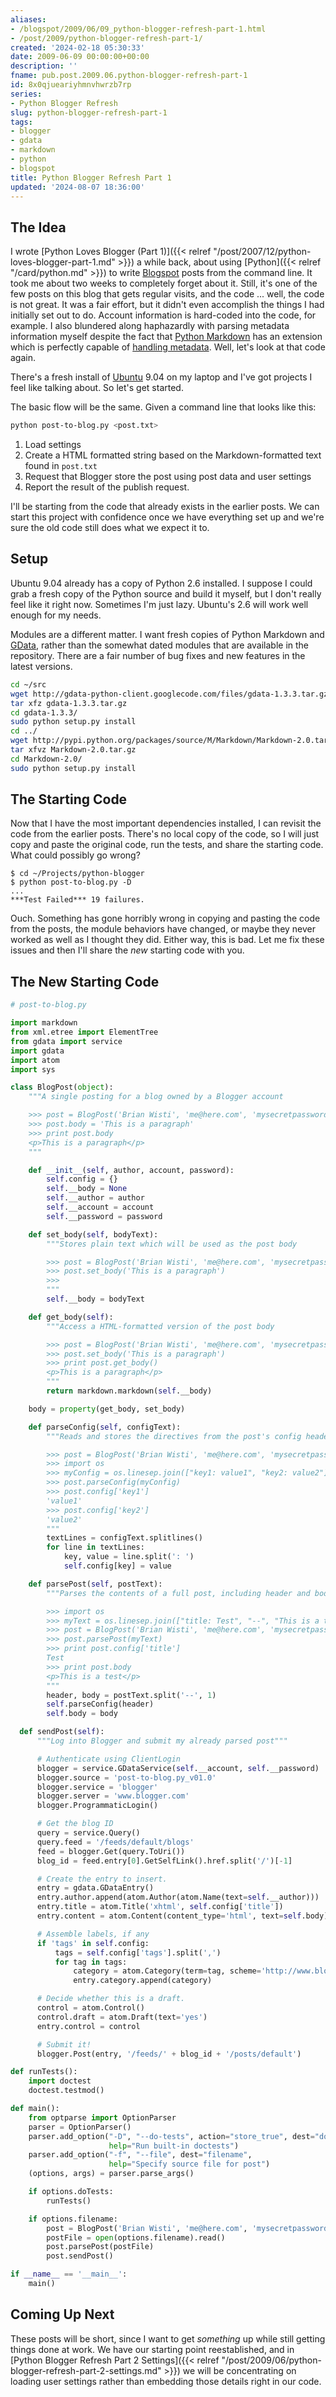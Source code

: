 ```yaml
---
aliases:
- /blogspot/2009/06/09_python-blogger-refresh-part-1.html
- /post/2009/python-blogger-refresh-part-1/
created: '2024-02-18 05:30:33'
date: 2009-06-09 00:00:00+00:00
description: ''
fname: pub.post.2009.06.python-blogger-refresh-part-1
id: 8x0qjueariyhmnvhwrzb7rp
series:
- Python Blogger Refresh
slug: python-blogger-refresh-part-1
tags:
- blogger
- gdata
- markdown
- python
- blogspot
title: Python Blogger Refresh Part 1
updated: '2024-08-07 18:36:00'
---
```


<!--more-->

## The Idea

I wrote [Python Loves Blogger (Part 1)]({{< relref "/post/2007/12/python-loves-blogger-part-1.md" >}}) a while back, about using [Python]({{< relref "/card/python.md" >}}) to write [Blogspot](http://blogspot.com) posts from the command line. It took me about two weeks to completely forget about it. Still, it's one of the few posts on this blog that gets regular visits, and the code ... well, the code is not great. It was a fair effort, but it didn't even accomplish the things I had initially set out to do. Account information is hard-coded into the code, for example. I also blundered along haphazardly with parsing metadata information myself despite the fact that [Python Markdown](https://pypi.python.org/pypi/Markdown) has an extension which is perfectly capable of [handling metadata](https://pythonhosted.org/Markdown/extensions/meta_data.html). Well, let's look at that code again.

<!--more-->

There's a fresh install of [Ubuntu](http://ubuntu.com) 9.04 on my laptop and I've got projects I feel like talking about. So let's get started.

The basic flow will be the same. Given a command line that looks like this:

```bash
python post-to-blog.py <post.txt>
```

1. Load settings
2. Create a HTML formatted string based on the Markdown-formatted text found in `post.txt`
3. Request that Blogger store the post using post data and user settings
4. Report the result of the publish request.

I'll be starting from the code that already exists in the earlier posts. We can start this project with confidence once we have everything set up and we're sure the old code still does what we expect it to.

## Setup

Ubuntu 9.04 already has a copy of Python 2.6 installed. I suppose I could grab a fresh copy of the Python source and build it myself, but I don't really feel like it right now. Sometimes I'm just lazy. Ubuntu's 2.6 will work well enough for my needs.

Modules are a different matter. I want fresh copies of Python Markdown and [GData](https://github.com/google/gdata-python-client), rather than the somewhat dated modules that are available in the repository. There are a fair number of bug fixes and new features in the latest versions.

```bash
cd ~/src
wget http://gdata-python-client.googlecode.com/files/gdata-1.3.3.tar.gz
tar xfz gdata-1.3.3.tar.gz
cd gdata-1.3.3/
sudo python setup.py install
cd ../
wget http://pypi.python.org/packages/source/M/Markdown/Markdown-2.0.tar.gz
tar xfvz Markdown-2.0.tar.gz
cd Markdown-2.0/
sudo python setup.py install
```

## The Starting Code

Now that I have the most important dependencies installed, I can revisit the code from the earlier posts. There's no local copy of the code, so I will just copy and paste the original code, run the tests, and share the starting code. What could possibly go wrong?

```console
$ cd ~/Projects/python-blogger
$ python post-to-blog.py -D
...
***Test Failed*** 19 failures.
```

Ouch. Something has gone horribly wrong in copying and pasting the code from the posts, the module behaviors have changed, or maybe they never worked as well as I thought they did. Either way, this is bad. Let me fix these issues and then I'll share the *new* starting code with you.

## The New Starting Code

``` python
# post-to-blog.py

import markdown
from xml.etree import ElementTree
from gdata import service
import gdata
import atom
import sys

class BlogPost(object):
    """A single posting for a blog owned by a Blogger account

    >>> post = BlogPost('Brian Wisti', 'me@here.com', 'mysecretpassword')
    >>> post.body = 'This is a paragraph'
    >>> print post.body
    <p>This is a paragraph</p>
    """

    def __init__(self, author, account, password):
        self.config = {}
        self.__body = None
        self.__author = author
        self.__account = account
        self.__password = password

    def set_body(self, bodyText):
        """Stores plain text which will be used as the post body

        >>> post = BlogPost('Brian Wisti', 'me@here.com', 'mysecretpassword')
        >>> post.set_body('This is a paragraph')
        >>>
        """
        self.__body = bodyText

    def get_body(self):
        """Access a HTML-formatted version of the post body

        >>> post = BlogPost('Brian Wisti', 'me@here.com', 'mysecretpassword')
        >>> post.set_body('This is a paragraph')
        >>> print post.get_body()
        <p>This is a paragraph</p>
        """
        return markdown.markdown(self.__body)

    body = property(get_body, set_body)

    def parseConfig(self, configText):
        """Reads and stores the directives from the post's config header.

        >>> post = BlogPost('Brian Wisti', 'me@here.com', 'mysecretpassword')
        >>> import os
        >>> myConfig = os.linesep.join(["key1: value1", "key2: value2"])
        >>> post.parseConfig(myConfig)
        >>> post.config['key1']
        'value1'
        >>> post.config['key2']
        'value2'
        """
        textLines = configText.splitlines()
        for line in textLines:
            key, value = line.split(': ')
            self.config[key] = value

    def parsePost(self, postText):
        """Parses the contents of a full post, including header and body.

        >>> import os
        >>> myText = os.linesep.join(["title: Test", "--", "This is a test"])
        >>> post = BlogPost('Brian Wisti', 'me@here.com', 'mysecretpassword')
        >>> post.parsePost(myText)
        >>> print post.config['title']
        Test
        >>> print post.body
        <p>This is a test</p>
        """
        header, body = postText.split('--', 1)
        self.parseConfig(header)
        self.body = body

  def sendPost(self):
      """Log into Blogger and submit my already parsed post"""

      # Authenticate using ClientLogin
      blogger = service.GDataService(self.__account, self.__password)
      blogger.source = 'post-to-blog.py_v01.0'
      blogger.service = 'blogger'
      blogger.server = 'www.blogger.com'
      blogger.ProgrammaticLogin()

      # Get the blog ID
      query = service.Query()
      query.feed = '/feeds/default/blogs'
      feed = blogger.Get(query.ToUri())
      blog_id = feed.entry[0].GetSelfLink().href.split('/')[-1]

      # Create the entry to insert.
      entry = gdata.GDataEntry()
      entry.author.append(atom.Author(atom.Name(text=self.__author)))
      entry.title = atom.Title('xhtml', self.config['title'])
      entry.content = atom.Content(content_type='html', text=self.body)

      # Assemble labels, if any
      if 'tags' in self.config:
          tags = self.config['tags'].split(',')
          for tag in tags:
              category = atom.Category(term=tag, scheme='http://www.blogger.com/atom/ns#')
              entry.category.append(category)

      # Decide whether this is a draft.
      control = atom.Control()
      control.draft = atom.Draft(text='yes')
      entry.control = control

      # Submit it!
      blogger.Post(entry, '/feeds/' + blog_id + '/posts/default')

def runTests():
    import doctest
    doctest.testmod()

def main():
    from optparse import OptionParser
    parser = OptionParser()
    parser.add_option("-D", "--do-tests", action="store_true", dest="doTests",
                      help="Run built-in doctests")
    parser.add_option("-f", "--file", dest="filename",
                      help="Specify source file for post")
    (options, args) = parser.parse_args()

    if options.doTests:
        runTests()

    if options.filename:
        post = BlogPost('Brian Wisti', 'me@here.com', 'mysecretpassword')
        postFile = open(options.filename).read()
        post.parsePost(postFile)
        post.sendPost()

if __name__ == '__main__':
    main()
```

## Coming Up Next

These posts will be short, since I want to get *something* up while still getting things done at work. We have our starting point reestablished, and in [Python Blogger Refresh Part 2 Settings]({{< relref "/post/2009/06/python-blogger-refresh-part-2-settings.md" >}}) we will be concentrating on loading user settings rather than embedding those details right in our code.